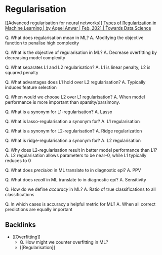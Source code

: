 # Regularisation
[[Advanced regularisation for neural networks]]
[Types of Regularization in Machine Learning | by Aqeel Anwar | Feb, 2021 | Towards Data Science](https://towardsdatascience.com/types-of-regularization-in-machine-learning-eb5ce5f9bf50)

Q. What does regularisation mean in ML?
A. Modifying the objective function to penalise high complexity

Q. What is the objective of regularisation in ML?
A. Decrease overfitting by decreasing model complexity

Q. What separates L1 and L2 regularisation?
A. L1 is linear penalty, L2 is squared penalty

Q. What advantages does L1 hold over L2 regularisation?
A. Typically induces feature selection

Q. When would we choose L2 over L1 regularisation?
A. When model performance is more important than sparsity/parsimony.

Q. What is a synonym for L1-regularisation?
A. Lasso

Q. What is lasso-regularisation a synonym for?
A. L1 regularisation

Q. What is a synonym for L2-regularisation?
A. Ridge regularization 

Q. What is ridge-regularisation a synonym for?
A. L2 regularisation

Q. Why does L2-regularisation result in better model performance than L1?
A. L2 regularisation allows parameters to be near-0, while L1 typically reduces to 0

Q. What does *precision* in ML translate to in diagnostic epi?
A. PPV

Q. What does *recall* in ML translate to in diagnostic epi?
A. Sensitivity

Q. How do we define *accuracy* in ML? 
A. Ratio of true classifications to all classifications

Q. In which cases is accuracy a helpful metric for ML?
A. When all correct predictions are equally important

## Backlinks
* [[Overfitting]]
	* Q. How might we counter overfitting in ML?
	* [[Regularisation]]

<!-- #anki/deck/ML -->

<!-- {BearID:A7F19937-FD72-44E0-B487-49E4F7435003-5010-000010D6D617D673} -->
